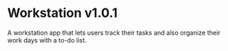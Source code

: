 # Workstation v1.0.1

A workstation app that lets users track their tasks and also organize their work days with a to-do list.
